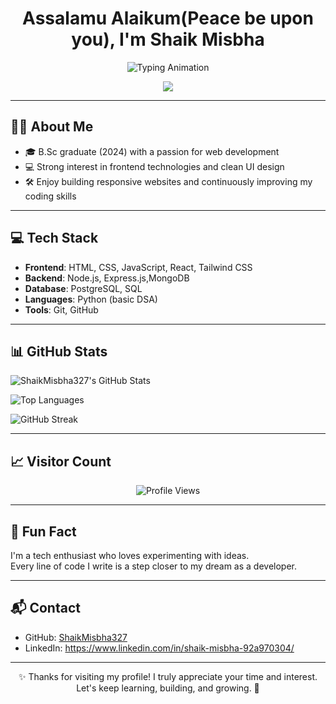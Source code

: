 <h1 align="center">Assalamu Alaikum(Peace be upon you), I'm Shaik Misbha</h1>

<p align="center">
  <img src="https://readme-typing-svg.herokuapp.com?font=Fira+Code&duration=3000&pause=1000&color=000000&center=true&vCenter=true&width=435&lines=B.Sc+graduate+with+a+passion+for+Web+Development;Exploring+Frontend+and+Backend+Technologies;Focused+on+growth+and+learning" alt="Typing Animation" />
</p>

<p align="center">
  <img src="https://capsule-render.vercel.app/api?type=waving&color=0B3D91&height=160&section=header&text=Welcome%20to%20My%20GitHub&fontAlign=50&fontColor=ffffff&fontSize=28" />
</p>

---

## 👩‍💻 About Me

- 🎓 B.Sc graduate (2024) with a passion for web development  
- 💻 Strong interest in frontend technologies and clean UI design  
- 🛠️ Enjoy building responsive websites and continuously improving my coding skills   

---

## 💻 Tech Stack

- **Frontend**: HTML, CSS, JavaScript, React, Tailwind CSS 
- **Backend**: Node.js, Express.js,MongoDB
- **Database**: PostgreSQL, SQL
- **Languages**: Python (basic DSA) 
- **Tools**: Git, GitHub  

---

## 📊 GitHub Stats

![ShaikMisbha327's GitHub Stats](https://github-readme-stats.vercel.app/api?username=ShaikMisbha327&show_icons=true&theme=radical)

![Top Languages](https://github-readme-stats.vercel.app/api/top-langs/?username=ShaikMisbha327&layout=compact&theme=default)

![GitHub Streak](https://github-readme-streak-stats.herokuapp.com/?user=ShaikMisbha327&theme=radical)

---

## 📈 Visitor Count

<p align="center">
  <img src="https://komarev.com/ghpvc/?username=ShaikMisbha327&style=flat-square&color=blue" alt="Profile Views" />
</p>

---

## 🌟 Fun Fact

I'm a tech enthusiast who loves experimenting with ideas.  
Every line of code I write is a step closer to my dream as a developer.

---

## 📬 Contact

- GitHub: [ShaikMisbha327](https://github.com/ShaikMisbha327)  
- LinkedIn: https://www.linkedin.com/in/shaik-misbha-92a970304/

---

<p align="center">
  ✨ Thanks for visiting my profile!  
  I truly appreciate your time and interest.  
  Let's keep learning, building, and growing. 🚀
</p>
